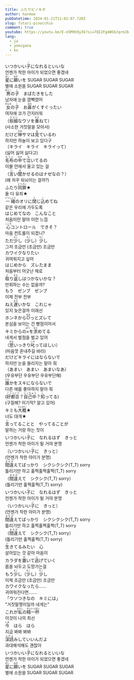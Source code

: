 ```yaml
---
title: ふたりピノキオ
author: harmoe
pubDatetime: 2024-01-21T11:02:07.720Z
slug: futari-pinocchio
comment: true
youtube: https://youtu.be/E-e5M9S9y3k?si=7QI2Fg4WSbJqrmJb
lang:
  - ja
  - yomigana
  - ko
---
```


<div>
    <div class="lang-ja">いつかいい<ruby>子<rp>(</rp><rt>こ</rt><rp>)</rp></ruby>になれるといいな</div>
    <div class="lang-ko">언젠가 착한 아이가 되었으면 좋겠네</div>
</div>
<div>
    <div class="lang-ja"><ruby>星<rp>(</rp><rt>ほし</rt><rp>)</rp></ruby>に<ruby>願<rp>(</rp><rt>ねが</rt><rp>)</rp></ruby>いを SUGAR SUGAR SUGAR
    </div>
    <div class="lang-ko">별에 소원을 SUGAR SUGAR SUGAR</div>
</div>
<div>
    <div class="lang-ja"><ruby>男<rp>(</rp><rt>おとこ</rt><rp>)</rp></ruby>の<ruby>子<rp>(</rp><rt>こ</rt><rp>)</rp></ruby>　まばたきをした</div>
    <div class="lang-ko">남자애 눈을 깜빡였어</div>
</div>
<div>
    <div class="lang-ja"><ruby>女<rp>(</rp><rt>おんな</rt><rp>)</rp></ruby>の<ruby>子<rp>(</rp><rt>こ</rt><rp>)</rp></ruby>　お<ruby>鼻<rp>(</rp><rt>はな</rt><rp>)</rp></ruby>がくすぐったい</div>
    <div class="lang-ko">여자애 코가 간지러워</div>
</div>
<div>
    <div class="lang-ja">（<ruby>些細<rp>(</rp><rt>ささい</rt><rp>)</rp></ruby>なウソを<ruby>重<rp>(</rp><rt>かさ</rt><rp>)</rp></ruby>ねて）</div>
    <div class="lang-ko">(사소한 거짓말을 모아서)</div>
</div>
<div>
    <div class="lang-ja">だけど<ruby>神<rp>(</rp><rt>かみ</rt><rp>)</rp></ruby>サマは<ruby>見<rp>(</rp><rt>み</rt><rp>)</rp></ruby>ているわ</div>
    <div class="lang-ko">하지만 하늘이 보고 있다구</div>
</div>
<div>
    <div class="lang-ja">（キライ　キライ　キライって）</div>
    <div class="lang-ko">(싫어 싫어 싫다고)</div>
</div>
<div>
    <div class="lang-ja"><ruby>毛布<rp>(</rp><rt>もうふ</rt><rp>)</rp></ruby>の<ruby>中<rp>(</rp><rt>なか</rt><rp>)</rp></ruby>で<ruby>泣<rp>(</rp><rt>な</rt><rp>)</rp></ruby>いてるの</div>
    <div class="lang-ko">이불 안에서 울고 있는 걸</div>
</div>
<div>
    <div class="lang-ja">（<ruby>言<rp>(</rp><rt>い</rt><rp>)</rp></ruby>い<ruby>聞<rp>(</rp><rt>き</rt><rp>)</rp></ruby>かせるのはナゼなの？）</div>
    <div class="lang-ko">(왜 자꾸 되뇌이는 걸까?)</div>
</div>
<div>
    <div class="lang-ja">ふたり<ruby>同罪<rp>(</rp><rt>どうざい</rt><rp>)</rp></ruby>★</div>
    <div class="lang-ko">둘 다 유죄★</div>
</div>
<div>
    <div class="lang-ja"><ruby>一緒<rp>(</rp><rt>いっしょう</rt><rp>)</rp></ruby>のオリに<ruby>閉<rp>(</rp><rt>と</rt><rp>)</rp></ruby>じ<ruby>込<rp>(</rp><rt>こ</rt><rp>)</rp></ruby>めてね</div>
    <div class="lang-ko">같은 우리에 가두도록</div>
</div>
<div>
    <div class="lang-ja">はじめてなの　こんなこと</div>
    <div class="lang-ko">처음이란 말야 이런 느낌</div>
</div>
<div>
    <div class="lang-ja"><ruby>心<rp>(</rp><rt>こころ</rt><rp>)</rp></ruby>コントロール　できそ？</div>
    <div class="lang-ko">마음 컨트롤이 되겠니?</div>
</div>
<div>
    <div class="lang-ja">ただ<ruby>少<rp>(</rp><rt>すこ</rt><rp>)</rp></ruby>し（<ruby>少<rp>(</rp><rt>すこ</rt><rp>)</rp></ruby>し）<ruby>少<rp>(</rp><rt>すこ</rt><rp>)</rp></ruby>し</div>
    <div class="lang-ko">그저 조금만 (조금만) 조금만</div>
</div>
<div>
    <div class="lang-ja">カワイクなりたい</div>
    <div class="lang-ko">귀여워지고 싶어</div>
</div>
<div>
    <div class="lang-ja">はじめから　ズレたまま</div>
    <div class="lang-ko">처음부터 어긋난 채로</div>
</div>
<div>
    <div class="lang-ja"><ruby>取<rp>(</rp><rt>と</rt><rp>)</rp></ruby>り<ruby>返<rp>(</rp><rt>かえ</rt><rp>)</rp></ruby>しはつかないかな？</div>
    <div class="lang-ko">만회하는 수는 없을까?</div>
</div>
<div>
    <div class="lang-ja">もう　ゼンブ　ゼンブ</div>
    <div class="lang-ko">이제 전부 전부</div>
</div>
<div>
    <div class="lang-ja">ねえ<ruby>遅<rp>(</rp><rt>おそ</rt><rp>)</rp></ruby>いかな　これじゃ</div>
    <div class="lang-ko">있지 늦은걸까 이래선</div>
</div>
<div>
    <div class="lang-ja">ホンネから<ruby>○<rp>(</rp><rt>まる</rt><rp>)</rp></ruby>っとズレて</div>
    <div class="lang-ko">본심을 보이는 건 빵점이어서</div>
</div>
<div>
    <div class="lang-ja">キミからの<ruby>×<rp>(</rp><rt>ばつ</rt><rp>)</rp></ruby>を<ruby>求<rp>(</rp><rt>もと</rt><rp>)</rp></ruby>めてる</div>
    <div class="lang-ko">네게서 벌점을 벌고 있어</div>
</div>
<div>
    <div class="lang-ja">（<ruby>思<rp>(</rp><rt>おも</rt><rp>)</rp></ruby>いっきり<ruby>叱<rp>(</rp><rt>しか</rt><rp>)</rp></ruby>ってほしい）</div>
    <div class="lang-ko">(마음껏 혼내주길 바라)</div>
</div>
<div>
    <div class="lang-ja">だけどキライにはならないで</div>
    <div class="lang-ko">하지만 눈을 돌리지는 말아 줘</div>
</div>
<div>
    <div class="lang-ja">（あまい　あまい　あまいなあ）</div>
    <div class="lang-ko">(우유부단 우유부단 우유부단해)</div>
</div>
<div>
    <div class="lang-ja"><ruby>誰<rp>(</rp><rt>だれ</rt><rp>)</rp></ruby>かをスキにならないで</div>
    <div class="lang-ko">다른 애를 좋아하지 말아 줘</div>
</div>
<div>
    <div class="lang-ja">(<ruby>好都合<rp>(</rp><rt>こうつごう</rt><rp>)</rp></ruby>？<ruby>自己中<rp>(</rp><rt>じこちゅう</rt><rp>)</rp></ruby>？<ruby>知<rp>(</rp><rt>し</rt><rp>)</rp></ruby>ってる)</div>
    <div class="lang-ko">(구질해? 이기적? 알고 있어)</div>
</div>
<div>
    <div class="lang-ja">キミも<ruby>大概<rp>(</rp><rt>たいがい</rt><rp>)</rp></ruby>★</div>
    <div class="lang-ko">너도 대개★</div>
</div>
<div>
    <div class="lang-ja"><ruby>言<rp>(</rp><rt>い</rt><rp>)</rp></ruby>ってることと　やってることが</div>
    <div class="lang-ko">말하는 거랑 하는 짓이</div>
</div>
<div>
    <div class="lang-ja">いつかいい<ruby>子<rp>(</rp><rt>こ</rt><rp>)</rp></ruby>に　なれるはず　きっと</div>
    <div class="lang-ko">언젠가 착한 아이가 될 거야 분명</div>
</div>
<div>
    <div class="lang-ja">（いつかいい<ruby>子<rp>(</rp><rt>こ</rt><rp>)</rp></ruby>に　きっと）</div>
    <div class="lang-ko">(언젠가 착한 아이가 분명)</div>
</div>
<div>
    <div class="lang-ja"><ruby>間違<rp>(</rp><rt>まちが</rt><rp>)</rp></ruby>えてばっかり　シクシクシク(T_T) sorry
    </div>
    <div class="lang-ko">틀리기만 하고 훌쩍훌쩍훌쩍(T_T) sorry</div>
</div>
<div>
    <div class="lang-ja">（<ruby>間違<rp>(</rp><rt>まちが</rt><rp>)</rp></ruby>えて　シクシク(T_T) sorry）
    </div>
    <div class="lang-ko">(틀리기만 훌쩍훌쩍(T_T) sorry)</div>
</div>
<div>
    <div class="lang-ja">いつかいい<ruby>子<rp>(</rp><rt>こ</rt><rp>)</rp></ruby>に　なれるはず　きっと</div>
    <div class="lang-ko">언젠가 착한 아이가 될 거야 분명</div>
</div>
<div>
    <div class="lang-ja">（いつかいい<ruby>子<rp>(</rp><rt>こ</rt><rp>)</rp></ruby>に　きっと）</div>
    <div class="lang-ko">(언젠가 착한 아이가 분명)</div>
</div>
<div>
    <div class="lang-ja"><ruby>間違<rp>(</rp><rt>まちが</rt><rp>)</rp></ruby>えてばっかり　シクシクシク(T_T) sorry
    </div>
    <div class="lang-ko">틀리기만 하고 훌쩍훌쩍훌쩍(T_T) sorry</div>
</div>
<div>
    <div class="lang-ja">（<ruby>間違<rp>(</rp><rt>まちが</rt><rp>)</rp></ruby>えて　シクシク(T_T) sorry）
    </div>
    <div class="lang-ko">(틀리기만 훌쩍훌쩍(T_T) sorry)</div>
</div>
<div>
    <div class="lang-ja"><ruby>生<rp>(</rp><rt>い</rt><rp>)</rp></ruby>きてるみたい　心</div>
    <div class="lang-ko">살아있는 것 같아 마음이</div>
</div>
<div>
    <div class="lang-ja">カラダを<ruby>置<rp>(</rp><rt>お</rt><rp>)</rp></ruby>いて<ruby>逃<rp>(</rp><rt>に</rt><rp>)</rp></ruby>げていく</div>
    <div class="lang-ko">몸을 놔두고 도망가는걸</div>
</div>
<div>
    <div class="lang-ja">もう<ruby>少<rp>(</rp><rt>すこ</rt><rp>)</rp></ruby>し（<ruby>少<rp>(</rp><rt>すこ</rt><rp>)</rp></ruby>し）<ruby>少<rp>(</rp><rt>すこ</rt><rp>)</rp></ruby>し</div>
    <div class="lang-ko">이제 조금만 (조금만) 조금만</div>
</div>
<div>
    <div class="lang-ja">カワイクなったら……</div>
    <div class="lang-ko">귀여워진다면…….</div>
</div>
<div>
    <div class="lang-ja">「ウソつきなの　キミには」</div>
    <div class="lang-ko">"거짓말쟁이일까 네게는"</div>
</div>
<div>
    <div class="lang-ja">これが<ruby>私<rp>(</rp><rt>わたし</rt><rp>)</rp></ruby>の<ruby>精一杯<rp>(</rp><rt>せいいっぱい</rt><rp>)</rp></ruby></div>
    <div class="lang-ko">이것이 나의 최선</div>
</div>
<div>
    <div class="lang-ja"><ruby>今<rp>(</rp><rt>いま</rt><rp>)</rp></ruby>　ほら　ほら</div>
    <div class="lang-ko">지금 봐봐 봐봐</div>
</div>
<div>
    <div class="lang-ja"><ruby>深読<rp>(</rp><rt>ふかよ</rt><rp>)</rp></ruby>みしていいんだよ</div>
    <div class="lang-ko">과대해석해도 괜찮아</div>
</div>
<div>
    <div class="lang-ja">いつかいい<ruby>子<rp>(</rp><rt>こ</rt><rp>)</rp></ruby>になれるといいな</div>
    <div class="lang-ko">언젠가 착한 아이가 되었으면 좋겠네</div>
</div>
<div>
    <div class="lang-ja"><ruby>星<rp>(</rp><rt>ほし</rt><rp>)</rp></ruby>に<ruby>願<rp>(</rp><rt>ねが</rt><rp>)</rp></ruby>いを SUGAR SUGAR SUGAR
    </div>
    <div class="lang-ko">별에 소원을 SUGAR SUGAR SUGAR</div>
</div>